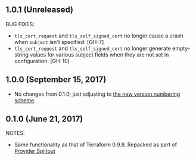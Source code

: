 ## 1.0.1 (Unreleased)

BUG FIXES:

* `tls_cert_request` and `tls_self_signed_cert` no longer cause a crash when `subject` isn't specified. [GH-7]
* `tls_cert_request` and `tls_self_signed_cert` no longer generate empty-string values for various subject fields when they are not set in configuration. [GH-10]

## 1.0.0 (September 15, 2017)

* No changes from 0.1.0; just adjusting to [the new version numbering scheme](https://www.hashicorp.com/blog/hashicorp-terraform-provider-versioning/).

## 0.1.0 (June 21, 2017)

NOTES:

* Same functionality as that of Terraform 0.9.8. Repacked as part of [Provider Splitout](https://www.hashicorp.com/blog/upcoming-provider-changes-in-terraform-0-10/)
